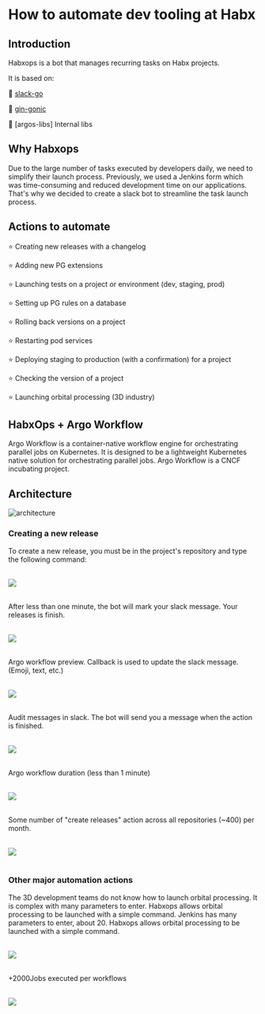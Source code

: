 <br /><br/>

# How to automate dev tooling at Habx

## Introduction

Habxops is a bot that manages recurring tasks on Habx projects. 

It is based on:


🥊   [slack-go](https://github.com/slack-go/slack)

🥊   [gin-gonic](github.com/gin-gonic/gin)

🥊   [argos-libs] Internal libs


## Why Habxops

Due to the large number of tasks executed by developers daily, we need to simplify their launch process. Previously, we used a Jenkins form which was time-consuming and reduced development time on our applications. That's why we decided to create a slack bot to streamline the task launch process.

## Actions to automate



⭐️   Creating new releases with a changelog

⭐️   Adding new PG extensions

⭐️   Launching tests on a project or environment (dev, staging, prod)

⭐️   Setting up PG rules on a database

⭐️   Rolling back versions on a project

⭐️   Restarting pod services

⭐️   Deploying staging to production (with a confirmation) for a project

⭐️   Checking the version of a project

⭐️   Launching orbital processing (3D industry)

## HabxOps + Argo Workflow

Argo Workflow is a container-native workflow engine for orchestrating parallel jobs on Kubernetes. It is designed to be a lightweight Kubernetes native solution for orchestrating parallel jobs. Argo Workflow is a CNCF incubating project.

## Architecture

<div style="width: 100%; max-width: 900px; margin: 0 auto;">
    <img src="./images/portfolio/habxopsAtHabx/habxops-arch.drawio.png" alt="architecture"/>
</div>


### Creating a new release

To create a new release, you must be in the project's repository and type the following command:

<br />
<div style="width: 100%; max-width: 900px; margin: 0 auto;">
    <img src="./images/portfolio/habxopsAtHabx/re-actions-started.png"/>
</div> 
<br />


After less than one minute, the bot will mark your slack message. Your releases is finish.

<br />
<div style="width: 100%; max-width: 900px; margin: 0 auto;">
    <img src="./images/portfolio/habxopsAtHabx/re-actions-end.png"/>
</div> 
<br />

Argo workflow preview. Callback is used to update the slack message. (Emoji, text, etc.)

<br />
<div style="width: 100%; max-width: 900px; margin: 0 auto;">
    <img src="./images/portfolio/habxopsAtHabx/re-actions-workflow.png"/>
</div> 
<br />

Audit messages in slack. The bot will send you a message when the action is finished.

<br />
<div style="width: 100%; max-width: 900px; margin: 0 auto;">
    <img src="./images/portfolio/habxopsAtHabx/audit-messages.png"/>
</div> 
<br />

Argo workflow duration (less than 1 minute)

<br />
<div style="width: 100%; max-width: 900px; margin: 0 auto;">
    <img src="./images/portfolio/habxopsAtHabx/re-actions-duration.png"/>
</div> 
<br />


Some number of "create releases" action across all repositories (~400) per month.

<br />
<div style="width: 100%; max-width: 900px; margin: 0 auto;">
    <img src="./images/portfolio/habxopsAtHabx/re-actions-count.png"/>
</div> 
<br />

### Other major automation actions

The 3D development teams do not know how to launch orbital processing. It is complex with many parameters to enter. Habxops allows orbital processing to be launched with a simple command. Jenkins has many parameters to enter, about 20. Habxops allows orbital processing to be launched with a simple command.


<br />
<div style="width: 100%; max-width: 900px; margin: 0 auto;">
    <img src="./images/portfolio/habxopsAtHabx/orbital-action.png"/>
</div> 
<br />

+2000Jobs executed per workflows

<br />
<div style="width: 100%; max-width: 900px; margin: 0 auto;">
    <img src="./images/portfolio/habxopsAtHabx/orbital-workflows.gif"/>
</div> 
<br />